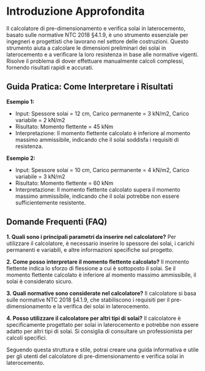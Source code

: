 # Introduzione Approfondita
Il calcolatore di pre-dimensionamento e verifica solai in laterocemento, basato sulle normative NTC 2018 §4.1.9, è uno strumento essenziale per ingegneri e progettisti che lavorano nel settore delle costruzioni. Questo strumento aiuta a calcolare le dimensioni preliminari dei solai in laterocemento e a verificare la loro resistenza in base alle normative vigenti. Risolve il problema di dover effettuare manualmente calcoli complessi, fornendo risultati rapidi e accurati.

## Guida Pratica: Come Interpretare i Risultati

**Esempio 1:**
- Input: Spessore solai = 12 cm, Carico permanente = 3 kN/m2, Carico variabile = 2 kN/m2
- Risultato: Momento flettente = 45 kNm
- Interpretazione: Il momento flettente calcolato è inferiore al momento massimo ammissibile, indicando che il solai soddisfa i requisiti di resistenza.

**Esempio 2:**
- Input: Spessore solai = 10 cm, Carico permanente = 4 kN/m2, Carico variabile = 3 kN/m2
- Risultato: Momento flettente = 60 kNm
- Interpretazione: Il momento flettente calcolato supera il momento massimo ammissibile, indicando che il solai potrebbe non essere sufficientemente resistente.

## Domande Frequenti (FAQ)

**1. Quali sono i principali parametri da inserire nel calcolatore?**
Per utilizzare il calcolatore, è necessario inserire lo spessore dei solai, i carichi permanenti e variabili, e altre informazioni specifiche sul progetto.

**2. Come posso interpretare il momento flettente calcolato?**
Il momento flettente indica lo sforzo di flessione a cui è sottoposto il solai. Se il momento flettente calcolato è inferiore al momento massimo ammissibile, il solai è considerato sicuro.

**3. Quali normative sono considerate nel calcolatore?**
Il calcolatore si basa sulle normative NTC 2018 §4.1.9, che stabiliscono i requisiti per il pre-dimensionamento e la verifica dei solai in laterocemento.

**4. Posso utilizzare il calcolatore per altri tipi di solai?**
Il calcolatore è specificamente progettato per solai in laterocemento e potrebbe non essere adatto per altri tipi di solai. Si consiglia di consultare un professionista per calcoli specifici.

Seguendo questa struttura e stile, potrai creare una guida informativa e utile per gli utenti del calcolatore di pre-dimensionamento e verifica solai in laterocemento.